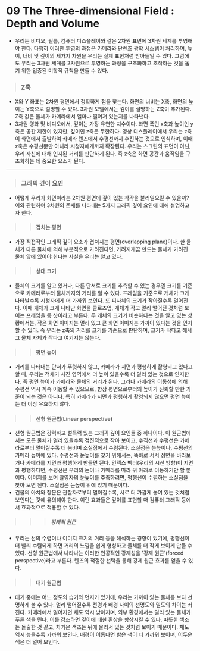 # 09 The Three-dimensional Field : Depth and Volume
* 우리는 비디오, 필름, 컴퓨터 디스플레이와 같은 2차원 표면에 3차원 세계를 투영해야 한다. 다행히 이러한 투영의 과정은 카메라와 단렌즈 광학 시스템이 처리하며, 높이, 너비 및 깊이의 세가지 차원을 우리는 실제 표현처럼 받아들일 수 있다. 그럼에도 우리는 3차원 세계를 2차원으로 투영하는 과정을 구조화하고 조작하는 것을 돕기 위한 입증된 미학적 규칙을 만들 수 있다. 

> ### Z축
 * X와 Y 좌표는 2차원 평면에서 정확하게 점을 찾는다. 화면의 너비는 X축, 화면의 높이는 Y축으로 설명할 수 있다. 3차원 모델에서는 깊이를 설명하는 Z축이 추가된다. Z축 값은 물체가 카메라에서 얼마나 떨어져 있는지를 나타낸다. 
 * 3차원 영화 및 비디오에서, 깊이는 가장 유연한 치수이다. 화면 폭인 x축과 높이인 y축은 공간 제한이 있지만, 깊이인 z축은 무한하다. 영상 디스플레이에서 우리는 z축이 화면에서 출발하여 카메라 렌즈에서 수평선까지 후진하는 것으로 인식하며, 이때 z축은 수평선뿐만 아니라 시청자에게까지 확장된다. 우리는 스크린의 표면이 아닌, 우리 자신에 대해 인지된 거리를 판단하게 된다. 즉 z축은 화면 공간과 움직임을 구조화하는 데 중요한 요소가 된다.    

-------------------------------------------------------------------------------------------------

> ### 그래픽 깊이 요인
 * 어떻게 우리가 화면이라는 2차원 평면에 깊이 있는 착각을 불러일으킬 수 있을까? 이와 관련하여 3차원의 존재를 나타내는 5가지 그래픽 깊이 요인에 대해 설명하고자 한다. 

> > #### 겹치는 평면
 * 가장 직접적인 그래픽 깊이 요소가 겹쳐지는 평면(overlapping plane)이다. 한 물체가 다른 물체에 의해 부분적으로 가려진다면, 가려지게끔 만드는 물체가 가려진 물체 앞에 있어야 한다는 사실을 우리는 알고 있다. 

> > #### 상대 크기
 * 물체의 크기를 알고 있거나, 다른 단서로 크기를 추측할 수 있는 경우엔 크기를 기준으로 카메라로부터 물체까지의 거리를 알 수 있다. 프레임을 기준으로 개체가 크게 나타날수록 시청자에게 더 가까워 보인다. 또 피사체의 크기가 작아질수록 멀어진다. 이때 개체가 크게 나타난 화면을 클로즈업, 개체가 작고 멀리 떨어진 것처럼 보이는 프레임을 롱 샷이라고 부른다. 
 두 개체의 크기가 비슷하다는 것을 알고 있는 상황에서는, 작은 화면 이미지는 멀리 있고 큰 화면 이미지는 가까이 있다는 것을 인지할 수 있다. 즉 우리는 z축의 거리를 크기를 기준으로 판단하며, 크기가 작다고 해서 그 물체 자체가 작다고 여기지는 않는다. 

> > #### 평면 높이
 * 거리를 나타내는 단서가 뚜렷하지 않고, 카메라가 지면과 평행하게 촬영되고 있다고 할 때, 우리는 객체가 사진 영역에서 더 높이 있을수록 더 멀리 있는 것으로 인지한다. 즉 평면 높이가 카메라와 물체의 거리가 된다. 그러나 카메라의 이동성에 의해 수평선 역시 계속 이동할 수 있으므로, 항상 평면으로부터의 높이가 신뢰할 만한 기준이 되는 것은 아니다. 특히 카메라가 지면과 평행하게 촬영되지 않으면 평면 높이는 더 이상 유효하지 않다. 

> > #### 선형 원근법(Linear perspective)
 * 선형 원근법은 강력하고 설득력 있는 그래픽 깊이 요인들 중 하나이다. 이 원근법에서는 모든 물체가 멀리 있을수록 점진적으로 작아 보이고, 수직선과 수평선은 카메라로부터 멀어질수록 더 붐비며 소실점에서 수렴된다. 소실점은 눈높이나, 수평선의 카메라 높이에 있다. 
수평선과 눈높이를 찾기 위해서는, 똑바로 서서 정면을 바라보거나 카메라를 지면과 평행하게 만들면 된다. 인덱스 벡터(우리의 시선 방향)이 지면과 평행하다면, 수평선은 우리의 눈이나 카메라를 따라 위 아래로 이동하기만 할 뿐이다. 이미지를 보며 촬영자의 눈높이를 추측하려면, 평행선이 수렴하는 소실점을 찾아 보면 된다. 소실점은 눈높이 위에 있기 때문이다.
 * 건물의 아치와 창문은 관찰자로부터 멀어질수록, 서로 더 가깝게 놓여 있는 것처럼 보인다는 것에 유의해야 한다. 이런 효과들은 깊이를 표현할 때 컴퓨터 그래픽 등에서 효과적으로 적용할 수 있다. 

> > > ##### 강제적 원근
 * 우리는 선의 수렴이나 이미지 크기의 거리 등을 해석하는 경향이 있기에, 평행선이 더 빨리 수렴되게 하면 거리의 느낌을 쉽게 형성하고 물체를 더 작게 보이게 만들 수 있다. 선형 원근법에서 나타나는 이러한 인공적인 강제성을 '강제 원근'(forced perspective)라고 부른다. 렌즈의 적절한 선택을 통해 강제 원근 효과를 얻을 수 있다. 

> > #### 대기 원근법
 * 대기 중에는 어느 정도의 습기와 먼지가 있기에, 우리는 가까이 있는 물체를 보다 선명하게 볼 수 있다. 멀리 떨어질수록 전경과 배경 사이의 선명도와 밀도의 차이는 커진다. 카메라에서 멀어지면 채도 역시 낮아지며, 외부 환경에서는 멀리 있는 물체가 푸른 색을 띈다. 이를 강조하면 깊이에 대한 환상을 향상시킬 수 있다. 따뜻한 색조는 돌출한 것 같고, 차가운 색조는 뒤에 물러서 있는 것처럼 보이기 때문이다. 채도 역시 높을수록 가까워 보인다. 배경이 어둡다면 밝은 색이 더 가까워 보이며, 어두운 색은 더 멀어 보인다.






